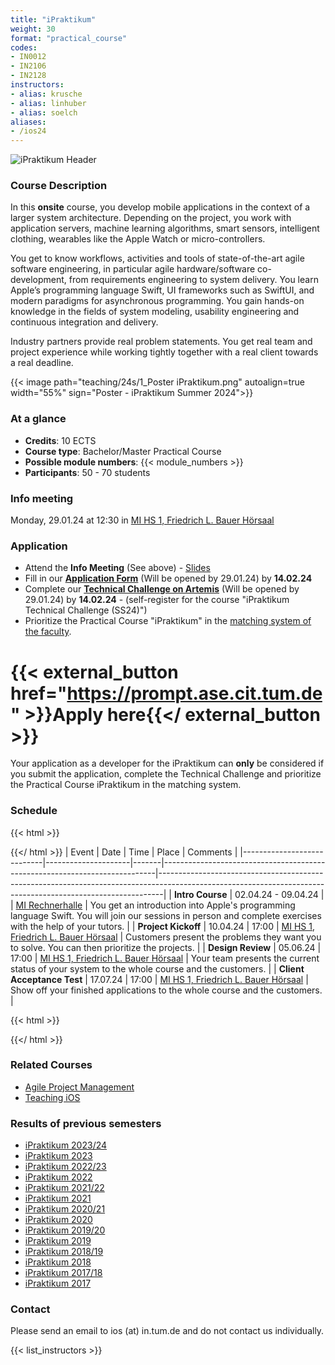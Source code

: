 ```yaml
---
title: "iPraktikum"
weight: 30
format: "practical_course"
codes:
- IN0012
- IN2106
- IN2128
instructors:
- alias: krusche
- alias: linhuber
- alias: soelch
aliases:
- /ios24
---
```


![iPraktikum Header](/images/ipraktikum_header.jpg)

### Course Description

In this __onsite__ course, you develop mobile applications in the context of a larger system architecture. Depending on the project, you work with application servers, machine learning algorithms, smart sensors, intelligent clothing, wearables like the Apple Watch or micro-controllers.

You get to know workflows, activities and tools of state-of-the-art agile software engineering, in particular agile hardware/software co-development, from requirements engineering to system delivery. You learn Apple’s programming language Swift, UI frameworks such as SwiftUI, and modern paradigms for asynchronous programming. You gain hands-on knowledge in the fields of system modeling, usability engineering and continuous integration and delivery.

Industry partners provide real problem statements. You get real team and project experience while working tightly together with a real client towards a real deadline.

{{< image path="teaching/24s/1_Poster iPraktikum.png" autoalign=true width="55%" sign="Poster - iPraktikum Summer 2024">}}


### At a glance
- **Credits**: 10 ECTS
- **Course type**: Bachelor/Master Practical Course
- **Possible module numbers**: {{< module_numbers >}}
- **Participants**: 50 - 70 students

### Info meeting
Monday, 29.01.24 at 12:30 in [MI HS 1, Friedrich L. Bauer Hörsaal](https://nav.tum.de/room/5602.EG.001)
 
### Application 
- Attend the **Info Meeting** (See above) - [Slides](teaching/24s/0_Info_iPraktikum24.pdf)
- Fill in our **[Application Form](https://prompt.ase.cit.tum.de)** (Will be opened by 29.01.24) by **14.02.24**
- Complete our **[Technical Challenge on Artemis](https://artemis.tum.de/courses)** (Will be opened by 29.01.24) by **14.02.24** - (self-register for the course "iPraktikum Technical Challenge (SS24)")
- Prioritize the Practical Course "iPraktikum" in the [matching system of the faculty](https://matching2.in.tum.de/). 

# {{< external_button href="https://prompt.ase.cit.tum.de" >}}Apply here{{</ external_button >}}

Your application as a developer for the iPraktikum can __only__ be considered if you submit the application, complete the Technical Challenge and prioritize the Practical Course iPraktikum in the matching system.

### Schedule 

{{< html >}}<div style="overflow: scroll">{{</ html >}}
| Event                      | Date                | Time  | Place                                                                      | Comments                                                                                                                                                    |
|----------------------------|---------------------|-------|----------------------------------------------------------------------------|-------------------------------------------------------------------------------------------------------------------------------------------------------------|
| **Intro Course**           | 02.04.24 - 09.04.24 |       | [MI Rechnerhalle](https://nav.tum.de/room/5605.EG.011)                     | You get an introduction into Apple's programming language Swift. You will join our sessions in person  and complete exercises with the help of your tutors. |
| **Project Kickoff**        | 10.04.24            | 17:00 | [MI HS 1, Friedrich L. Bauer Hörsaal](https://nav.tum.de/room/5602.EG.001) | Customers present the problems they want you to solve. You can then prioritize the projects.                                                                |
| **Design Review**          | 05.06.24            | 17:00 | [MI HS 1, Friedrich L. Bauer Hörsaal](https://nav.tum.de/room/5602.EG.001) | Your team presents the current status of your system to the whole course and the customers.                                                                 |
| **Client Acceptance Test** | 17.07.24            | 17:00 | [MI HS 1, Friedrich L. Bauer Hörsaal](https://nav.tum.de/room/5602.EG.001) | Show off your finished applications to the whole course and the customers.                                                                                  |

{{< html >}} </div>{{</ html >}}

### Related Courses
- [Agile Project Management](/apm)
- [Teaching iOS](/teachingios)

### Results of previous semesters
- [iPraktikum 2023/24](/projects/ipraktikum/23w/)
- [iPraktikum 2023](/projects/ipraktikum/23s/)
- [iPraktikum 2022/23](/projects/ipraktikum/22w/)
- [iPraktikum 2022](/projects/ipraktikum/22s/)
- [iPraktikum 2021/22](https://ase.in.tum.de/ios2122)
- [iPraktikum 2021](https://ase.in.tum.de/ios21)
- [iPraktikum 2020/21](https://ase.in.tum.de/ios2021)
- [iPraktikum 2020](https://ase.in.tum.de/ios20)
- [iPraktikum 2019/20](https://ase.in.tum.de/ios1920)
- [iPraktikum 2019](https://ase.in.tum.de/ios19)
- [iPraktikum 2018/19](https://ase.in.tum.de/ios1819)
- [iPraktikum 2018](https://ase.in.tum.de/ios18)
- [iPraktikum 2017/18](https://ase.in.tum.de/ios1718)
- [iPraktikum 2017](https://ase.in.tum.de/ios17)


### Contact
Please send an email to ios (at) in.tum.de and do not contact us individually.

{{< list_instructors >}}
